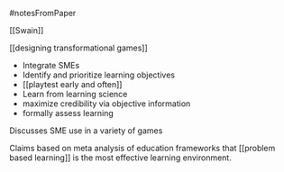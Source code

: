#notesFromPaper 

[[Swain]]

[[designing transformational games]]

 - Integrate SMEs
 - Identify and prioritize learning objectives
 - [[playtest early and often]]
 - Learn from learning science
 - maximize credibility via objective information
 - formally assess learning

Discusses SME use in a variety of games

Claims based on meta analysis of education frameworks that [[problem based learning]] is the most effective learning environment.
